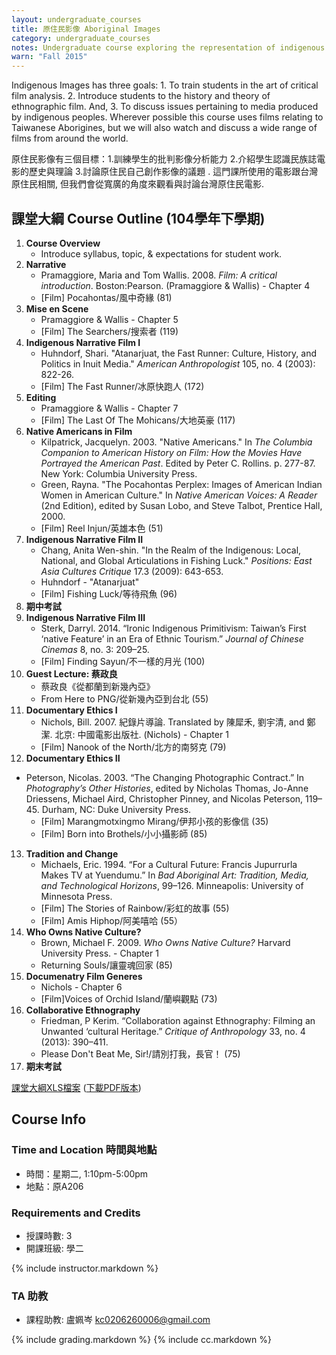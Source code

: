 ```yaml
---
layout: undergraduate_courses
title: 原住民影像 Aboriginal Images
category: undergraduate_courses
notes: Undergraduate course exploring the representation of indigenous peoples in the media.
warn: "Fall 2015"
---
```



Indigenous Images has three goals: 1. To train students in the art of critical film analysis. 2. Introduce students to the history and theory of ethnographic film. And, 3. To discuss issues pertaining to media produced by indigenous peoples. Wherever possible this course uses films relating to Taiwanese Aborigines, but we will also watch and discuss a wide range of films from around the world.

原住民影像有三個目標：1.訓練學生的批判影像分析能力 2.介紹學生認識民族誌電影的歷史與理論 3.討論原住民自己創作影像的議題 . 這門課所使用的電影跟台灣原住民相關, 但我們會從寬廣的角度來觀看與討論台灣原住民電影.

## 課堂大綱 Course Outline (104學年下學期)

1. **Course Overview**
    * Introduce syllabus, topic, & expectations for student work.
2. **Narrative**
    * Pramaggiore, Maria and Tom Wallis. 2008. *Film: A critical introduction*. Boston:Pearson. (Pramaggiore & Wallis) - Chapter  4
    * [Film] Pocahontas/風中奇緣 (81)
3. **Mise en Scene**
    * Pramaggiore & Wallis - Chapter 5
    * [Film] The Searchers/搜索者 (119) 
4. **Indigenous Narrative Film I**
    * Huhndorf, Shari. "Atanarjuat, the Fast Runner: Culture, History, and Politics in Inuit Media." *American Anthropologist* 105, no. 4 (2003): 822-26.
    * [Film] The Fast Runner/冰原快跑人 (172)
5. **Editing**
    * Pramaggiore & Wallis - Chapter 7
    * [Film] The Last Of The Mohicans/大地英豪 (117)
6. **Native Americans in Film**
    * Kilpatrick, Jacquelyn. 2003. "Native Americans." In *The Columbia Companion to American History on Film: How the Movies Have Portrayed the American Past*. Edited by Peter C. Rollins. p. 277-87. New York: Columbia University Press.
    * Green, Rayna. "The Pocahontas Perplex: Images of American Indian Women in American Culture." In *Native American Voices: A Reader* (2nd Edition), edited by Susan Lobo, and Steve Talbot, Prentice Hall, 2000.
    * [Film] Reel Injun/英雄本色 (51) 
7. **Indigenous Narrative Film II**
    * Chang, Anita Wen-shin. "In the Realm of the Indigenous: Local, National, and Global Articulations in Fishing Luck." *Positions: East Asia Cultures Critique* 17.3 (2009): 643-653.
    * Huhndorf - "Atanarjuat"
    * [Film] Fishing Luck/等待飛魚 (96)
8. **期中考試**
9. **Indigenous Narrative Film III**
    * Sterk, Darryl. 2014. “Ironic Indigenous Primitivism: Taiwan’s First ‘native Feature’ in an Era of Ethnic Tourism.” *Journal of Chinese Cinemas* 8, no. 3: 209–25.
    * [Film] Finding Sayun/不一樣的月光 (100)
10. **Guest Lecture: 蔡政良** 
    * 蔡政良《從都蘭到新幾內亞》
    * From Here to PNG/從新幾內亞到台北 (55)
11. **Documentary Ethics I**
    * Nichols, Bill. 2007. 紀錄片導論. Translated by 陳犀禾, 劉宇清, and 鄭潔. 北京: 中國電影出版社. (Nichols) - Chapter 1
    * [Film] Nanook of the North/北方的南努克 (79)
12. **Documentary Ethics II**
* Peterson, Nicolas. 2003. “The Changing Photographic Contract.” In *Photography’s Other Histories*, edited by Nicholas Thomas, Jo-Anne Driessens, Michael Aird, Christopher Pinney, and Nicolas Peterson, 119–45. Durham, NC: Duke University Press.
    * [Film] Marangmotxingmo Mirang/伊邦小孩的影像信 (35)
    * [Film] Born into Brothels/小小攝影師 (85)
13. **Tradition and Change**
    * Michaels, Eric. 1994. “For a Cultural Future: Francis Jupurrurla Makes TV at Yuendumu.” In *Bad Aboriginal Art: Tradition, Media, and Technological Horizons*, 99–126. Minneapolis: University of Minnesota Press.
    * [Film] The Stories of Rainbow/彩虹的故事 (55)
    * [Film] Amis Hiphop/阿美嘻哈 (55）
14. **Who Owns Native Culture?**
    * Brown, Michael F. 2009. *Who Owns Native Culture?* Harvard University Press. - Chapter 1
    * Returning Souls/讓靈魂回家 (85)
15. **Documenatry Film Generes**
    * Nichols - Chapter 6
    * [Film]Voices of Orchid Island/蘭嶼觀點 (73)
16. **Collaborative Ethnography**
    * Friedman, P Kerim. “Collaboration against Ethnography: Filming an Unwanted ‘cultural Heritage.” *Critique of Anthropology* 33, no. 4 (2013): 390–411.
    * Please Don't Beat Me, Sir!/請別打我，長官！ (75)
17. **期末考試**

[課堂大綱XLS檔案](https://docs.google.com/spreadsheets/d/1FB7TCbIHCnW1K0fY6BUYl_37a0LCLejUZd6BUpvSK3o/pubhtml?gid=0&single=true) ([下載PDF版本](https://docs.google.com/spreadsheets/d/1FB7TCbIHCnW1K0fY6BUYl_37a0LCLejUZd6BUpvSK3o/pub?gid=0&single=true&output=pdf))

## Course Info

### Time and Location 時間與地點
* 時間：星期二, 1:10pm-5:00pm
* 地點：原A206

### Requirements and Credits
* 授課時數: 3
* 開課班級: 學二

{% include instructor.markdown %}

### TA 助教
* 課程助教: 盧姵岑 kc0206260006@gmail.com


{% include grading.markdown %}
{% include cc.markdown %}